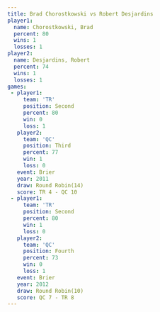 ```yaml
---
title: Brad Chorostkowski vs Robert Desjardins
player1:                   
  name: Chorostkowski, Brad
  percent: 80              
  wins: 1                  
  losses: 1                
player2:                   
  name: Desjardins, Robert 
  percent: 74              
  wins: 1                  
  losses: 1                
games:
 - player1:          
     team: 'TR'      
     position: Second
     percent: 80     
     win: 0          
     loss: 1         
   player2:         
     team: 'QC'     
     position: Third
     percent: 77    
     win: 1         
     loss: 0        
   event: Brier         
   year: 2011           
   draw: Round Robin(14)
   score: TR 4 - QC 10  
 - player1:          
     team: 'TR'      
     position: Second
     percent: 80     
     win: 1          
     loss: 0         
   player2:          
     team: 'QC'      
     position: Fourth
     percent: 73     
     win: 0          
     loss: 1         
   event: Brier         
   year: 2012           
   draw: Round Robin(10)
   score: QC 7 - TR 8   
---
```

